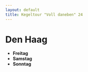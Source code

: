 ```yaml
---
layout: default
title: Kegeltour "Voll daneben" 24
---
```


# Den Haag

- **Freitag**
- **Samstag**
- **Sonntag**
